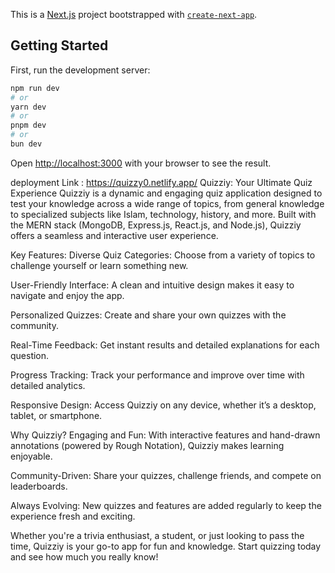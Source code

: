 This is a [Next.js](https://nextjs.org) project bootstrapped with [`create-next-app`](https://github.com/vercel/next.js/tree/canary/packages/create-next-app).

## Getting Started

First, run the development server:

```bash
npm run dev
# or
yarn dev
# or
pnpm dev
# or
bun dev
```

Open [http://localhost:3000](http://localhost:3000) with your browser to see the result.


deployment Link : https://quizzy0.netlify.app/
Quizziy: Your Ultimate Quiz Experience
Quizziy is a dynamic and engaging quiz application designed to test your knowledge across a wide range of topics, from general knowledge to specialized subjects like Islam, technology, history, and more. Built with the MERN stack (MongoDB, Express.js, React.js, and Node.js), Quizziy offers a seamless and interactive user experience.

Key Features:
Diverse Quiz Categories: Choose from a variety of topics to challenge yourself or learn something new.

User-Friendly Interface: A clean and intuitive design makes it easy to navigate and enjoy the app.

Personalized Quizzes: Create and share your own quizzes with the community.

Real-Time Feedback: Get instant results and detailed explanations for each question.

Progress Tracking: Track your performance and improve over time with detailed analytics.

Responsive Design: Access Quizziy on any device, whether it’s a desktop, tablet, or smartphone.

Why Quizziy?
Engaging and Fun: With interactive features and hand-drawn annotations (powered by Rough Notation), Quizziy makes learning enjoyable.


Community-Driven: Share your quizzes, challenge friends, and compete on leaderboards.

Always Evolving: New quizzes and features are added regularly to keep the experience fresh and exciting.

Whether you're a trivia enthusiast, a student, or just looking to pass the time, Quizziy is your go-to app for fun and knowledge. Start quizzing today and see how much you really know!
